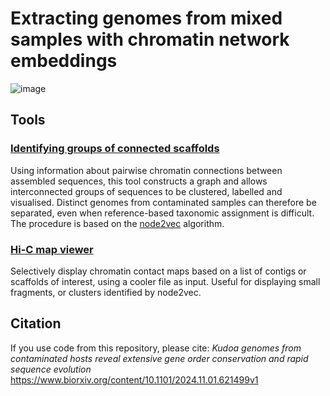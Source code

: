 
# Extracting genomes from mixed samples with chromatin network embeddings

![image](https://github.com/CobiontID/HiC_network/assets/10507101/6ce87f4f-24f4-4849-b9d9-8951a152082a)


## Tools
### [Identifying groups of connected scaffolds](./node2vec)
Using information about pairwise chromatin connections between assembled sequences, this tool constructs a graph and allows interconnected groups of sequences to be clustered, labelled and visualised. Distinct genomes from contaminated samples can therefore be separated, even when reference-based taxonomic assignment is difficult. The procedure is based on the [node2vec](https://arxiv.org/abs/1607.00653) algorithm.

### [Hi-C map viewer](./map_viewer/)
Selectively display chromatin contact maps based on a list of contigs or scaffolds of interest, using a cooler file as input. Useful for displaying small fragments, or clusters identified by node2vec.

## Citation
If you use code from this repository, please cite: _Kudoa genomes from contaminated hosts reveal extensive gene order conservation and rapid sequence evolution_ https://www.biorxiv.org/content/10.1101/2024.11.01.621499v1

